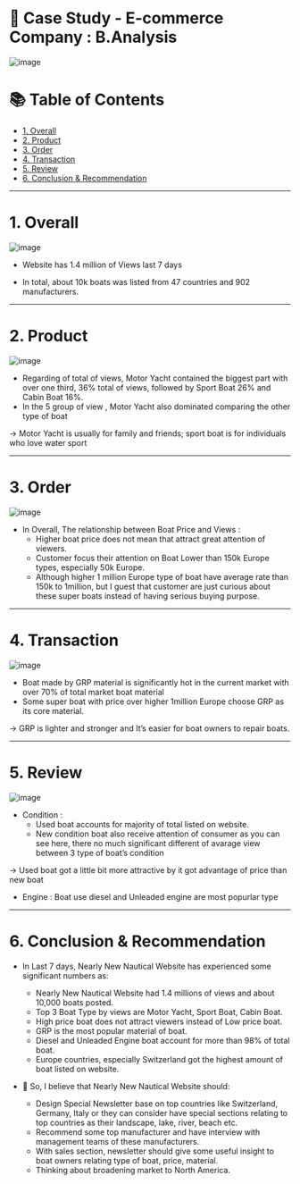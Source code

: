 # 🚢 Case Study - E-commerce Company : B.Analysis

![image](https://user-images.githubusercontent.com/101379141/202636791-a5d3ea55-74b8-4444-9f8f-618cbff68013.png)


# :books: Table of Contents <!-- omit in toc -->

- [1. Overall](#1-overall)
- [2. Product](#2-product)
- [3. Order](#3-order)
- [4. Transaction](#4-transaction)
- [5. Review](#5-review)
- [6. Conclusion & Recommendation](#6-conclusion--recommendation)

---

# 1. Overall 

![image](https://user-images.githubusercontent.com/101379141/201920235-929ebdcf-b00c-4f38-b0dc-d9b8a7071806.png)

- Website has 1.4 million of Views last 7 days 

- In total, about 10k boats was listed from 47 countries and 902 manufacturers. 

---

# 2. Product

![image](https://user-images.githubusercontent.com/101379141/201920750-c75dfdca-7127-4d3c-8ee4-5d6da0f6cf0e.png)

- Regarding of total of views, Motor Yacht contained the biggest part with over one third, 36% total of views, followed by Sport Boat 26% and Cabin Boat 16%. 
- In the 5 group of view , Motor Yacht also dominated comparing the other type of boat

-> Motor Yacht is usually for family and friends; sport boat is for individuals who love water sport 

---

# 3. Order

![image](https://user-images.githubusercontent.com/101379141/201921551-34a9de9e-7609-4c5b-9a69-b755ac091508.png)

- In Overall, The relationship between Boat Price and Views :
  - Higher boat price does not mean that attract great attention of viewers.
  - Customer focus their attention on Boat Lower than 150k Europe types, especially 50k Europe.
  - Although higher 1 million Europe type of boat have average rate than 150k to 1million, but I guest that customer are just curious about these super boats instead of having serious buying purpose.

--- 
# 4. Transaction

![image](https://user-images.githubusercontent.com/101379141/201921720-afc85bcf-a65c-4719-b0d1-afe408d103ec.png)

- Boat made by GRP material is significantly hot in the current market with over 70% of total market boat material
- Some super boat with price over higher 1million Europe choose GRP as its core material. 

-> GRP is lighter and stronger and It’s easier for boat owners to repair boats. 

--- 
# 5. Review 

![image](https://user-images.githubusercontent.com/101379141/201922146-bd719c40-70c9-4551-a240-25f95eab99a2.png)

- Condition :
  - Used boat accounts for majority of total listed on website.
  - New condition boat also receive attention of consumer as you can see here, there no much significant different of avarage view between 3 type of boat’s condition

-> Used boat got a little bit more attractive by it got advantage of price than new boat

- Engine : Boat use diesel and Unleaded engine are most popurlar type

--- 

# 6. Conclusion & Recommendation

- In Last 7 days, Nearly New Nautical Website has experienced some significant numbers as:
  - Nearly New Nautical Website had 1.4 millions of views and about 10,000 boats posted.
  - Top 3 Boat Type by views are Motor Yacht, Sport Boat, Cabin Boat.
  - High price boat does not attract viewers instead of Low price boat.
  - GRP is the most popular material of boat.
  - Diesel and Unleaded Engine boat account for more than 98% of total boat.
  - Europe countries, especially Switzerland got the highest amount of boat listed on website.



- 🚩 So, I believe that Nearly New Nautical Website should:
  - Design Special Newsletter base on top countries like Switzerland, Germany, Italy or they can consider have special sections relating to top countries as their landscape, lake, river, beach etc.
  - Recommend some top manufacturer and have interview with management teams of these manufacturers.
  - With sales section, newsletter should give some useful insight to boat owners relating type of boat, price, material.
  - Thinking about broadening market to North America.

